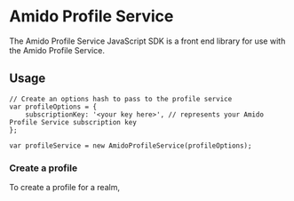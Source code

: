 # Amido Profile Service

The Amido Profile Service JavaScript SDK is a front end library for use with the Amido Profile Service.

## Usage


    // Create an options hash to pass to the profile service
    var profileOptions = {
        subscriptionKey: '<your key here>', // represents your Amido Profile Service subscription key
    };
  
    var profileService = new AmidoProfileService(profileOptions);


### Create a profile

To create a profile for a realm,
